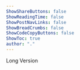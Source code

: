 ```yaml
---
ShowShareButtons: false
ShowReadingTime: false
ShowPostNavLinks: false
ShowBreadCrumbs: false
ShowCodeCopyButtons: false
ShowToc: true
author: "."
---
```


Long Version